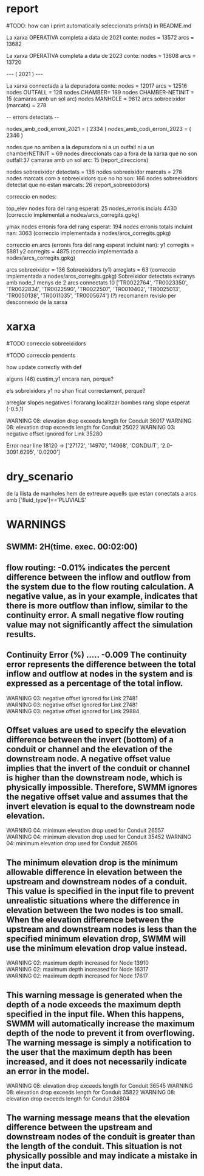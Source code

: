 # report

#TODO: how can i print automatically seleccionats prints() in README.md

La xarxa OPERATIVA completa a data de 2021 conte: 
nodes =  13572
arcs = 13682


La xarxa OPERATIVA completa a data de 2023 conte: 
nodes =  13608
arcs = 13720


--- ( 2021 ) ---

La xarxa connectada a la depuradora conte: 
nodes =  12017
arcs = 12516
nodes OUTFALL = 128
nodes CHAMBER= 189
nodes CHAMBER-NETINIT = 15  (camaras amb un sol arc)
nodes MANHOLE = 9812
arcs sobreeixidor (marcats) = 278

-- errors detectats --

nodes_amb_codi_erroni_2021 = (  2334  )
nodes_amb_codi_erroni_2023 = (  2346  )


nodes que no arriben a la depuradora ni a un outfall ni a un chamberNETINIT = 69
nodes direccionats cap a fora de la xarxa que no son outfall:37
camaras amb un sol arc: 15
(report_direccions)

nodes sobreeixidor detectats = 136
nodes sobreeixidor marcats = 278
nodes marcats com a sobreeixidors que no ho son: 166
nodes sobreeixidors detectat que no estan marcats: 26
(report_sobreeixidors)

correccio en nodes:

top_elev
nodes fora del rang esperat: 25
nodes_erronis incials 4430
(correccio implementat a nodes/arcs_corregits.gpkg)

ymax
nodes erronis fora del rang esperat: 194
nodes erronis totals incluint nan: 3063
(correccio implementada a nodes/arcs_corregits.gpkg)


correccio en arcs (erronis fora del rang esperat incluint nan):
y1 corregits = 5881
y2 corregits = 4875
(correccio implementada a nodes/arcs_corregits.gpkg)

arcs sobreeixidor = 136
Sobreeixidors (y1) arreglats = 63
(correccio implementada a nodes/arcs_corregits.gpkg)
Sobreixidor detectats extranys amb node_1  menys de 2 arcs connectats  10
['TR0022764', 'TR0023350', 'TR0022834', 'TR0022590', 'TR0022507', 'TR0010402', 'TR0025013', 'TR0050138', 'TR0011035', 'TR0005674']
(?) recomanem revisio per desconnexio de la xarxa


# xarxa

#TODO correccio sobreeixidors

#TODO correccio pendents

how update correctly with def

alguns (46) custim_y1 encara nan, perque?

els sobreixidors y1 no shan ficat correctament, perque?

arreglar slopes negatives i forarang 
localitzar bombes
rang slope esperat (-0.5,1)


WARNING 08: elevation drop exceeds length for Conduit 36017
WARNING 08: elevation drop exceeds length for Conduit 25022
WARNING 03: negative offset ignored for Link 35280

Error near line 18120 -> ['27172', '14970', '14968', 'CONDUIT', '2.0-3091.6295', '0.0200']

# dry_scenario

de la llista de manholes hem de extreure aquells que estan conectats a arcs amb
['fluid_type']=='PLUVIALS'




# WARNINGS
SWMM: 2H(time. exec. 00:02:00)
---

flow routing: -0.01%
indicates the percent difference between the inflow and outflow from the system due to the flow routing calculation. A negative value, as in your example, indicates that there is more outflow than inflow, similar to the continuity error.
A small negative flow routing value may not significantly affect the simulation results.
---

Continuity Error (%) .....        -0.009
The continuity error represents the difference between the total inflow and outflow at nodes in the system and is expressed as a percentage of the total inflow.
---




WARNING 03: negative offset ignored for Link 27481            
WARNING 03: negative offset ignored for Link 27481            
WARNING 03: negative offset ignored for Link 29884  

Offset values are used to specify the elevation difference between the invert (bottom) of a conduit or channel and the elevation of the downstream node.
A negative offset value implies that the invert of the conduit or channel is higher than the downstream node, which is physically impossible. Therefore, SWMM ignores the negative offset value and assumes that the invert elevation is equal to the downstream node elevation.  
---


WARNING 04: minimum elevation drop used for Conduit 26557   
WARNING 04: minimum elevation drop used for Conduit 35452 
WARNING 04: minimum elevation drop used for Conduit 26506     

The minimum elevation drop is the minimum allowable difference in elevation between the upstream and downstream nodes of a conduit. This value is specified in the input file to prevent unrealistic situations where the difference in elevation between the two nodes is too small.
When the elevation difference between the upstream and downstream nodes is less than the specified minimum elevation drop, SWMM will use the minimum elevation drop value instead. 
---


WARNING 02: maximum depth increased for Node 13910            
WARNING 02: maximum depth increased for Node 16317            
WARNING 02: maximum depth increased for Node 17617            

This warning message is generated when the depth of a node exceeds the maximum depth specified in the input file. When this happens, SWMM will automatically increase the maximum depth of the node to prevent it from overflowing.
The warning message is simply a notification to the user that the maximum depth has been increased, and it does not necessarily indicate an error in the model. 
---


WARNING 08: elevation drop exceeds length for Conduit 36545
WARNING 08: elevation drop exceeds length for Conduit 35822
WARNING 08: elevation drop exceeds length for Conduit 28804

The warning message means that the elevation difference between the upstream and downstream nodes of the conduit is greater than the length of the conduit. This situation is not physically possible and may indicate a mistake in the input data.
---




  







